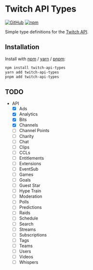# Twitch API Types

[![GitHub](https://img.shields.io/github/license/larrrssss/twitch-api-types)](https://github.com/larrrssss/twitch-api-types/blob/main/LICENSE.md)
[![npm](https://img.shields.io/npm/v/twitch-api-types?color=crimson&logo=npm)](https://www.npmjs.com/package/twitch-api-types)

Simple type definitions for the [Twitch API](https://dev.twitch.tv/docs/).

## Installation

Install with [npm](https://www.npmjs.com/) / [yarn](https://yarnpkg.com) / [pnpm](https://pnpm.js.org/):

```sh
npm install twitch-api-types
yarn add twitch-api-types
pnpm add twitch-api-types
```

## TODO

- API
  - [x] Ads
  - [x] Analytics
  - [x] Bits
  - [x] Channels
  - [ ] Channel Points
  - [ ] Charity
  - [ ] Chat
  - [ ] Clips
  - [ ] CCLs
  - [ ] Entitlements
  - [ ] Extensions
  - [ ] EventSub
  - [ ] Games
  - [ ] Goals
  - [ ] Guest Star
  - [ ] Hype Train
  - [ ] Moderation
  - [ ] Polls
  - [ ] Predictions
  - [ ] Raids
  - [ ] Schedule
  - [ ] Search
  - [ ] Streams
  - [ ] Subscriptions
  - [ ] Tags
  - [ ] Teams
  - [ ] Users
  - [ ] Videos
  - [ ] Whispers
